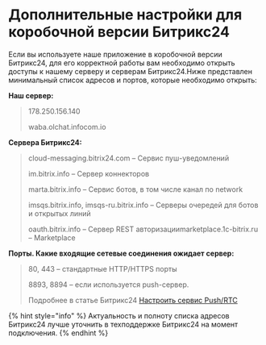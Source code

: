 # Дополнительные настройки для коробочной версии Битрикс24

Если вы используете наше приложение в коробочной версии Битрикс24, для его корректной работы вам необходимо открыть доступы к нашему серверу и серверам Битрикс24.Ниже представлен минимальный список адресов и портов, которые необходимо открыть:

**Наш сервер:**

> 178.250.156.140
>
> waba.olchat.infocom.io&#x20;

**Сервера Битрикс24:**

> cloud-messaging.bitrix24.com – Сервис пуш-уведомлений
>
> im.bitrix.info – Сервер коннекторов
>
> marta.bitrix.info – Сервис ботов, в том числе канал по network
>
> imsqs.bitrix.info, imsqs-ru.bitrix.info – Серверы очередей для ботов и открытых линий
>
> oauth.bitrix.info – Сервер REST авторизацииmarketplace.1c-bitrix.ru – Marketplace

**Порты. Какие входящие сетевые соединения ожидает сервер:**

> 80, 443 – стандартные HTTP/HTTPS порты
>
> 8893, 8894 – если используется push-сервер.&#x20;
>
> Подробнее в статье Битрикс24 [Настроить сервис Push/RTC](https://dev.1c-bitrix.ru/learning/course/?COURSE_ID=37\&CHAPTER_ID=09377\&LESSON_PATH=3908.8809.9377)​

{% hint style="info" %}
Актуальность и полноту списка адресов Битрикс24 лучше уточнить в техподдержке Битрикс24 на момент подключения.
{% endhint %}
